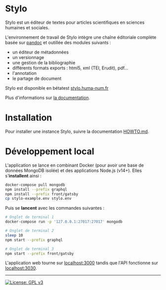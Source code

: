# Stylo

Stylo est un éditeur de textes pour articles scientifiques en sciences humaines et sociales.

L'environnement de travail de Stylo intègre une chaîne éditoriale complète basée sur [pandoc](http://pandoc.org/) et outillée des modules suivants :

- un éditeur de métadonnées
- un versionnage
- une gestion de la bibliographie
- différents formats exports : html5, xml (TEI, Erudit), pdf...
- l'annotation
- le partage de document

Stylo est disponible en bétatest [stylo.huma-num.fr](https://stylo.huma-num.fr)

Plus d'informations sur [la documentation](http://stylo-doc.ecrituresnumeriques.ca/).

# Installation

Pour installer une instance Stylo, suivre la documentation [HOWTO.md](https://github.com/EcrituresNumeriques/stylo/blob/master/HOWTO.md).

# Développement local

L'application se lance en combinant Docker (pour avoir une base de données MongoDB isolée) et des applications Node.js (v14+). Elles s'**installent** ainsi :

```bash
docker-compose pull mongodb
npm install --prefix graphql
npm install --prefix front/gatsby
cp stylo-example.env stylo.env
```

Puis se **lancent** avec les commandes suivantes :

```bash
# Onglet de terminal 1
docker-compose run -p '127.0.0.1:27017:27017' mongodb

# Onglet de terminal 2
sleep 10
npm start --prefix graphql

# Onglet de terminal 3
npm start --prefix front/gatsby
```

L'application web tourne sur [localhost:3000](http://localhost:3000) tandis que l'API fonctionne sur [localhost:3030](http://localhost:3030/).

---

[![License: GPL v3](https://img.shields.io/badge/License-GPL%20v3-blue.svg)](https://www.gnu.org/licenses/gpl-3.0)

